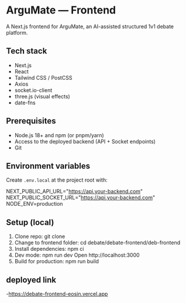 # ArguMate — Frontend

A Next.js frontend for ArguMate, an AI-assisted structured 1v1 debate platform.

## Tech stack
- Next.js
- React
- Tailwind CSS / PostCSS
- Axios
- socket.io-client
- three.js (visual effects)
- date-fns

## Prerequisites
- Node.js 18+ and npm (or pnpm/yarn)
- Access to the deployed backend (API + Socket endpoints)
- Git

## Environment variables
Create `.env.local` at the project root with:

NEXT_PUBLIC_API_URL="https://api.your-backend.com"  
NEXT_PUBLIC_SOCKET_URL="https://api.your-backend.com"  
NODE_ENV=production

## Setup (local)
1. Clone repo:
   git clone <repo-url>
2. Change to frontend folder:
   cd debate/debate-frontend/deb-frontend
3. Install dependencies:
   npm ci
4. Dev mode:
   npm run dev
   Open http://localhost:3000
5. Build for production:
   npm run build

## deployed link
-https://debate-frontend-eosin.vercel.app
